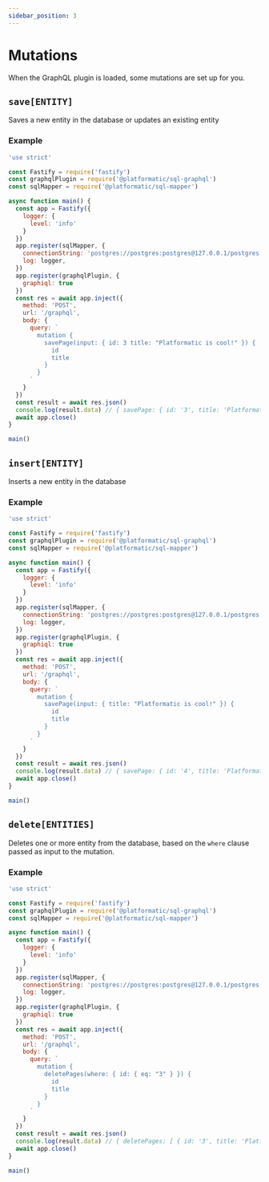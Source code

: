 ```yaml
---
sidebar_position: 3
---
```


# Mutations

When the GraphQL plugin is loaded, some mutations are set up for you.

## `save[ENTITY]`

Saves a new entity in the database or updates an existing entity

### Example
<!-- docs/sql-graphql/examples/saveEntity.js -->
```js
'use strict'

const Fastify = require('fastify')
const graphqlPlugin = require('@platformatic/sql-graphql')
const sqlMapper = require('@platformatic/sql-mapper')

async function main() {
  const app = Fastify({
    logger: {
      level: 'info'
    }
  })
  app.register(sqlMapper, {
    connectionString: 'postgres://postgres:postgres@127.0.0.1/postgres',
    log: logger,
  }) 
  app.register(graphqlPlugin, {
    graphiql: true
  })
  const res = await app.inject({
    method: 'POST',
    url: '/graphql',
    body: {
      query: `
        mutation {
          savePage(input: { id: 3 title: "Platformatic is cool!" }) {
            id
            title
          }
        }
      `
    }
  })
  const result = await res.json()
  console.log(result.data) // { savePage: { id: '3', title: 'Platformatic is cool!' } }
  await app.close()
}

main()
```

## `insert[ENTITY]`

Inserts a new entity in the database

### Example
<!-- docs/sql-graphql/examples/insertEntity.js -->

```js
'use strict'

const Fastify = require('fastify')
const graphqlPlugin = require('@platformatic/sql-graphql')
const sqlMapper = require('@platformatic/sql-mapper')

async function main() {
  const app = Fastify({
    logger: {
      level: 'info'
    }
  })
  app.register(sqlMapper, {
    connectionString: 'postgres://postgres:postgres@127.0.0.1/postgres',
    log: logger,
  }) 
  app.register(graphqlPlugin, {
    graphiql: true
  })
  const res = await app.inject({
    method: 'POST',
    url: '/graphql',
    body: {
      query: `
        mutation {
          savePage(input: { title: "Platformatic is cool!" }) {
            id
            title
          }
        }
      `
    }
  })
  const result = await res.json()
  console.log(result.data) // { savePage: { id: '4', title: 'Platformatic is cool!' } }
  await app.close()
}

main()
```

## `delete[ENTITIES]`

Deletes one or more entity from the database, based on the `where` clause passed as input to the mutation.

### Example

<!-- docs/sql-graphql/examples/deleteEntity.js -->

```js
'use strict'

const Fastify = require('fastify')
const graphqlPlugin = require('@platformatic/sql-graphql')
const sqlMapper = require('@platformatic/sql-mapper')

async function main() {
  const app = Fastify({
    logger: {
      level: 'info'
    }
  })
  app.register(sqlMapper, {
    connectionString: 'postgres://postgres:postgres@127.0.0.1/postgres',
    log: logger,
  }) 
  app.register(graphqlPlugin, {
    graphiql: true
  })
  const res = await app.inject({
    method: 'POST',
    url: '/graphql',
    body: {
      query: `
        mutation {
          deletePages(where: { id: { eq: "3" } }) {
            id
            title
          }
        }
      `
    }
  })
  const result = await res.json()
  console.log(result.data) // { deletePages: [ { id: '3', title: 'Platformatic is cool!' } ] }
  await app.close()
}

main()
```

